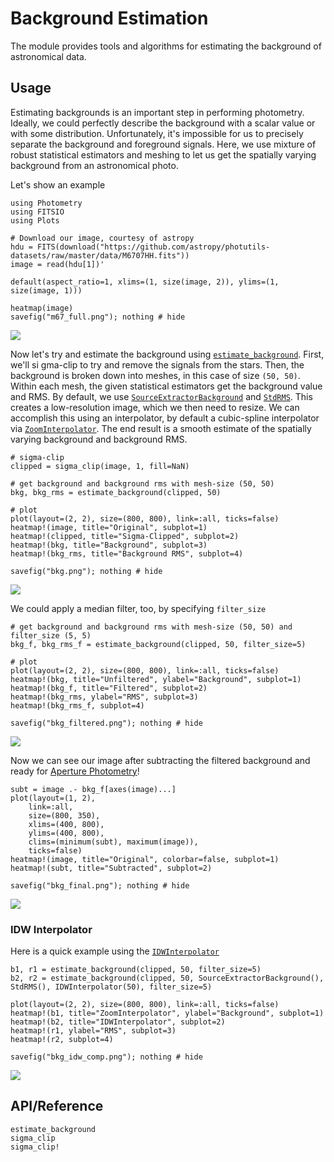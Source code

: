 # Background Estimation

The module provides tools and algorithms for estimating the background of astronomical data.

## Usage

Estimating backgrounds is an important step in performing photometry. Ideally, we could perfectly describe the background with a scalar value or with some distribution. Unfortunately, it's impossible for us to precisely separate the background and foreground signals. Here, we use mixture of robust statistical estimators and meshing to let us get the spatially varying background from an astronomical photo.

Let's show an example

```@example bkg
using Photometry
using FITSIO
using Plots

# Download our image, courtesy of astropy
hdu = FITS(download("https://github.com/astropy/photutils-datasets/raw/master/data/M6707HH.fits"))
image = read(hdu[1])'

default(aspect_ratio=1, xlims=(1, size(image, 2)), ylims=(1, size(image, 1)))

heatmap(image)
savefig("m67_full.png"); nothing # hide
```

![](m67_full.png)

Now let's try and estimate the background using [`estimate_background`](@ref). First, we'll si
gma-clip to try and remove the signals from the stars. Then, the background is broken down into meshes, in this case of size `(50, 50)`. Within each mesh, the given statistical estimators get the background value and RMS. By default, we use [`SourceExtractorBackground`](@ref) and [`StdRMS`](@ref). This creates a low-resolution image, which we then need to resize. We can accomplish this using an interpolator, by default a cubic-spline interpolator via [`ZoomInterpolator`](@ref). The end result is a smooth estimate of the spatially varying background and background RMS.

```@example bkg
# sigma-clip
clipped = sigma_clip(image, 1, fill=NaN)

# get background and background rms with mesh-size (50, 50)
bkg, bkg_rms = estimate_background(clipped, 50)

# plot
plot(layout=(2, 2), size=(800, 800), link=:all, ticks=false)
heatmap!(image, title="Original", subplot=1)
heatmap!(clipped, title="Sigma-Clipped", subplot=2)
heatmap!(bkg, title="Background", subplot=3)
heatmap!(bkg_rms, title="Background RMS", subplot=4)

savefig("bkg.png"); nothing # hide
```

![](bkg.png)

We could apply a median filter, too, by specifying `filter_size`

```@example bkg
# get background and background rms with mesh-size (50, 50) and filter_size (5, 5)
bkg_f, bkg_rms_f = estimate_background(clipped, 50, filter_size=5)

# plot
plot(layout=(2, 2), size=(800, 800), link=:all, ticks=false)
heatmap!(bkg, title="Unfiltered", ylabel="Background", subplot=1)
heatmap!(bkg_f, title="Filtered", subplot=2)
heatmap!(bkg_rms, ylabel="RMS", subplot=3)
heatmap!(bkg_rms_f, subplot=4)

savefig("bkg_filtered.png"); nothing # hide
```

![](bkg_filtered.png)

Now we can see our image after subtracting the filtered background and ready for [Aperture Photometry](@ref)!

```@example bkg
subt = image .- bkg_f[axes(image)...]
plot(layout=(1, 2),
    link=:all,
    size=(800, 350),
    xlims=(400, 800),
    ylims=(400, 800),
    clims=(minimum(subt), maximum(image)),
    ticks=false)
heatmap!(image, title="Original", colorbar=false, subplot=1)
heatmap!(subt, title="Subtracted", subplot=2)

savefig("bkg_final.png"); nothing # hide
```

![](bkg_final.png)

### IDW Interpolator

Here is a quick example using the [`IDWInterpolator`](@ref)

```@example bkg
b1, r1 = estimate_background(clipped, 50, filter_size=5)
b2, r2 = estimate_background(clipped, 50, SourceExtractorBackground(), StdRMS(), IDWInterpolator(50), filter_size=5)

plot(layout=(2, 2), size=(800, 800), link=:all, ticks=false)
heatmap!(b1, title="ZoomInterpolator", ylabel="Background", subplot=1)
heatmap!(b2, title="IDWInterpolator", subplot=2)
heatmap!(r1, ylabel="RMS", subplot=3)
heatmap!(r2, subplot=4)

savefig("bkg_idw_comp.png"); nothing # hide
```

![](bkg_idw_comp.png)

## API/Reference

```@docs
estimate_background
sigma_clip
sigma_clip!
```
